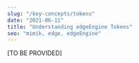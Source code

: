 ```yaml
---
slug: "/key-concepts/tokens"
date: "2021-06-11"
title: "Understanding edgeEngine Tokens"
seo: "mimik, edge, edgeEngine"
---
```


[TO BE PROVIDED]